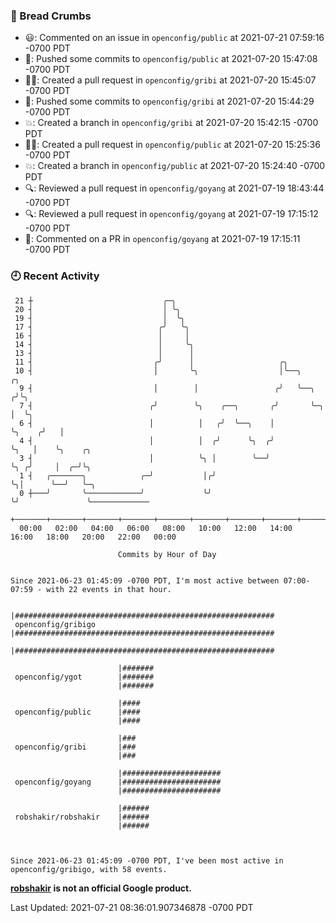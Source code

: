 ### 🍞 Bread Crumbs

 * 😃: Commented on an issue in `openconfig/public` at 2021-07-21 07:59:16 -0700 PDT
 * 🚢: Pushed some commits to `openconfig/public` at 2021-07-20 15:47:08 -0700 PDT
 * ✍🏼: Created a pull request in `openconfig/gribi` at 2021-07-20 15:45:07 -0700 PDT
 * 🚢: Pushed some commits to `openconfig/gribi` at 2021-07-20 15:44:29 -0700 PDT
 * 💥: Created a branch in `openconfig/gribi` at 2021-07-20 15:42:15 -0700 PDT
 * ✍🏼: Created a pull request in `openconfig/public` at 2021-07-20 15:25:36 -0700 PDT
 * 💥: Created a branch in `openconfig/public` at 2021-07-20 15:24:40 -0700 PDT
 * 🔍: Reviewed a pull request in  `openconfig/goyang` at 2021-07-19 18:43:44 -0700 PDT
 * 🔍: Reviewed a pull request in  `openconfig/goyang` at 2021-07-19 17:15:12 -0700 PDT
 * 💬: Commented on a PR in  `openconfig/goyang` at 2021-07-19 17:15:11 -0700 PDT

### 🕘 Recent Activity
```
 21 ┼                             ╭─╮
 20 ┤                             │ ╰╮
 19 ┤                             │  ╰╮
 17 ┤                            ╭╯   ╰╮
 16 ┤                            │     │
 14 ┤                            │     ╰╮
 13 ┤                            │      │
 11 ┤                           ╭╯      │                   ╭╮
 10 ┤                           │       ╰╮                  │╰──╮            ╭╮
  9 ┤                           │        │                 ╭╯   ╰──╮        ╭╯╰╮
  7 ┤                          ╭╯        ╰╮    ╭──╮       ╭╯       ╰─╮      │  ╰╮
  6 ┤                          │          │   ╭╯  ╰──╮    │          ╰╮    ╭╯   │
  4 ┤                          │          │  ╭╯      ╰╮  ╭╯           ╰╮   │    ╰╮    ╭╮
  3 ┤                          │          ╰╮ │        ╰──╯             ╰╮ ╭╯     │  ╭─╯╰╮
  1 ┤   ╭───────╮            ╭─╯           │╭╯                          ╰╮│      ╰──╯   ╰─╮
  0 ┼───╯       ╰────────────╯             ╰╯                            ╰╯               ╰─────────────
    +───────+───────+───────+───────+───────+───────+───────+───────+───────+───────+───────+───────+────
  00:00   02:00   04:00   06:00   08:00   10:00   12:00   14:00   16:00   18:00   20:00   22:00   00:00   

						Commits by Hour of Day


Since 2021-06-23 01:45:09 -0700 PDT, I'm most active between 07:00-07:59 - with 22 events in that hour.

```



```
                        |##########################################################
 openconfig/gribigo     |##########################################################
                        |##########################################################

                        |#######
 openconfig/ygot        |#######
                        |#######

                        |####
 openconfig/public      |####
                        |####

                        |###
 openconfig/gribi       |###
                        |###

                        |######################
 openconfig/goyang      |######################
                        |######################

                        |######
 robshakir/robshakir    |######
                        |######



Since 2021-06-23 01:45:09 -0700 PDT, I've been most active in openconfig/gribigo, with 58 events.

```
**[robshakir](mailto:robjs@google.com) is not an official Google product.**  


Last Updated: 2021-07-21 08:36:01.907346878 -0700 PDT
